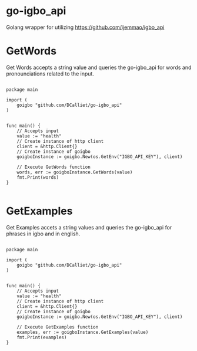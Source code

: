 # go-igbo_api
Golang wrapper for utilizing https://github.com/ijemmao/igbo_api


# GetWords

Get Words accepts a string value and queries the go-igbo_api for words and pronounciations related to the input.

```golang

package main

import (
    goigbo "github.com/DCalliet/go-igbo_api"
)


func main() {
    // Accepts input
    value := "health"
    // Create instance of http client
    client = &http.Client{}
    // Create instance of goigbo
    goigboInstance := goigbo.New(os.GetEnv("IGBO_API_KEY"), client)

    // Execute GetWords function
    words, err := goigboInstance.GetWords(value)
    fmt.Print(words)
}


```


# GetExamples

Get Examples accets a string values and queries the go-igbo_api for phrases in igbo and in english.

```golang

package main

import (
    goigbo "github.com/DCalliet/go-igbo_api"
)


func main() {
    // Accepts input
    value := "health"
    // Create instance of http client
    client = &http.Client{}
    // Create instance of goigbo
    goigboInstance := goigbo.New(os.GetEnv("IGBO_API_KEY"), client)

    // Execute GetExamples function
    examples, err := goigboInstance.GetExamples(value)
    fmt.Print(examples)
}


```